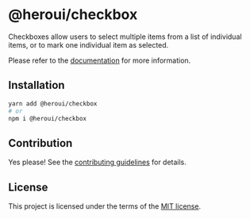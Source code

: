 # @heroui/checkbox

Checkboxes allow users to select multiple items from a list of individual items, or to mark one individual item as selected.

Please refer to the [documentation](https://nextui.org/docs/components/checkbox) for more information.

## Installation

```sh
yarn add @heroui/checkbox
# or
npm i @heroui/checkbox
```

## Contribution

Yes please! See the
[contributing guidelines](https://github.com/frontio-ai/heroui/blob/master/CONTRIBUTING.md)
for details.

## License

This project is licensed under the terms of the
[MIT license](https://github.com/frontio-ai/heroui/blob/master/LICENSE).
